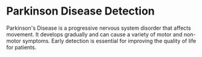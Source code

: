 # Parkinson Disease Detection
Parkinson's Disease is a progressive nervous system disorder that affects movement. It develops gradually and can cause a variety of motor and non-motor symptoms. Early detection is essential for improving the quality of life for patients.
